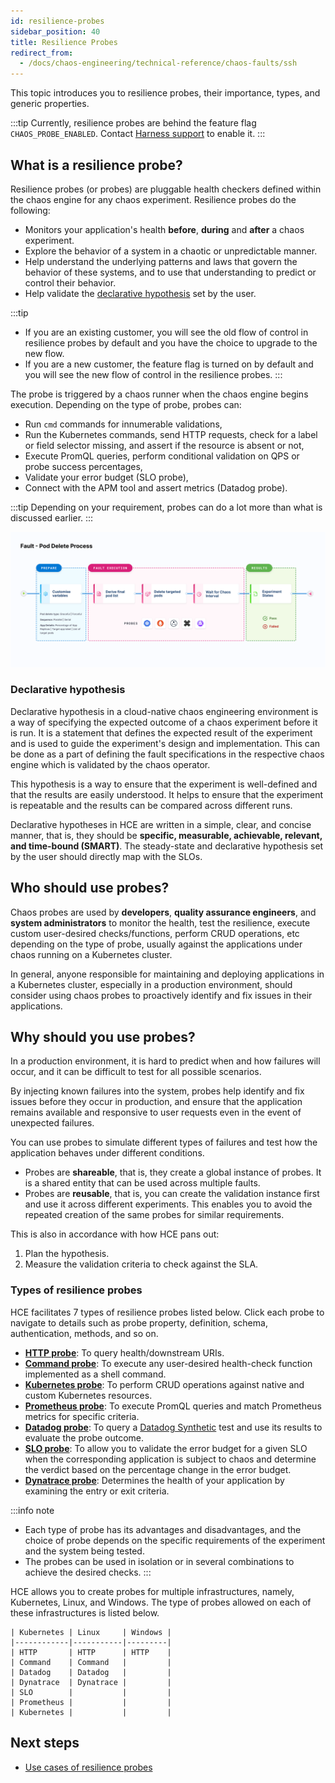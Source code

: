 ```yaml
---
id: resilience-probes
sidebar_position: 40
title: Resilience Probes
redirect_from:
  - /docs/chaos-engineering/technical-reference/chaos-faults/ssh
---
```


This topic introduces you to resilience probes, their importance, types, and generic properties.

:::tip
Currently, resilience probes are behind the feature flag `CHAOS_PROBE_ENABLED`. Contact [Harness support](mailto:support@harness.io) to enable it.
:::

## What is a resilience probe?

Resilience probes (or probes) are pluggable health checkers defined within the chaos engine for any chaos experiment. Resilience probes do the following:
- Monitors your application's health **before**, **during** and **after** a chaos experiment.
- Explore the behavior of a system in a chaotic or unpredictable manner.
- Help understand the underlying patterns and laws that govern the behavior of these systems, and to use that understanding to predict or control their behavior.
- Help validate the [declarative hypothesis](#declarative-hypothesis) set by the user.

:::tip
- If you are an existing customer, you will see the old flow of control in resilience probes by default and you have the choice to upgrade to the new flow.
- If you are a new customer, the feature flag is turned on by default and you will see the new flow of control in the resilience probes.
:::

The probe is triggered by a chaos runner when the chaos engine begins execution.
Depending on the type of probe, probes can:
* Run `cmd` commands for innumerable validations,
* Run the Kubernetes commands, send HTTP requests, check for a label or field selector missing, and assert if the resource is absent or not,
* Execute PromQL queries, perform conditional validation on QPS or probe success percentages,
* Validate your error budget (SLO probe),
* Connect with the APM tool and assert metrics (Datadog probe).

:::tip
Depending on your requirement, probes can do a lot more than what is discussed earlier.
:::

![Probe](./static/overview/probe.png)

### Declarative hypothesis

Declarative hypothesis in a cloud-native chaos engineering environment is a way of specifying the expected outcome of a chaos experiment before it is run. It is a statement that defines the expected result of the experiment and is used to guide the experiment's design and implementation. This can be done as a part of defining the fault specifications in the respective chaos engine which is validated by the chaos operator.

This hypothesis is a way to ensure that the experiment is well-defined and that the results are easily understood. It helps to ensure that the experiment is repeatable and the results can be compared across different runs.

Declarative hypotheses in HCE are written in a simple, clear, and concise manner, that is, they should be **specific, measurable, achievable, relevant, and time-bound (SMART)**. The steady-state and declarative hypothesis set by the user should directly map with the SLOs.

## Who should use probes?

Chaos probes are used by **developers**, **quality assurance engineers**, and **system administrators** to monitor the health, test the resilience, execute custom user-desired checks/functions, perform CRUD operations, etc depending on the type of probe, usually against the applications under chaos running on a Kubernetes cluster.

In general, anyone responsible for maintaining and deploying applications in a Kubernetes cluster, especially in a production environment, should consider using chaos probes to proactively identify and fix issues in their applications.

## Why should you use probes?

In a production environment, it is hard to predict when and how failures will occur, and it can be difficult to test for all possible scenarios.

By injecting known failures into the system, probes help identify and fix issues before they occur in production, and ensure that the application remains available and responsive to user requests even in the event of unexpected failures.

You can use probes to simulate different types of failures and test how the application behaves under different conditions.

- Probes are **shareable**, that is, they create a global instance of probes. It is a shared entity that can be used across multiple faults.
- Probes are **reusable**, that is, you can create the validation instance first and use it across different experiments. This enables you to avoid the repeated creation of the same probes for similar requirements.

This is also in accordance with how HCE pans out:
1. Plan the hypothesis.
2. Measure the validation criteria to check against the SLA.

### Types of resilience probes

HCE facilitates 7 types of resilience probes listed below. Click each probe to navigate to details such as probe property, definition, schema, authentication, methods, and so on.

- [**HTTP probe**](/docs/chaos-engineering/features/resilience-probes/http-probe.md): To query health/downstream URIs.
- [**Command probe**](/docs/chaos-engineering/features/resilience-probes/cmd-probe/cmd-probe.md): To execute any user-desired health-check function implemented as a shell command.
- [**Kubernetes probe**](/docs/chaos-engineering/features/resilience-probes/k8s-probe.md): To perform CRUD operations against native and custom Kubernetes resources.
- [**Prometheus probe**](/docs/chaos-engineering/features/resilience-probes/prom-probe.md): To execute PromQL queries and match Prometheus metrics for specific criteria.
- [**Datadog probe**](/docs/chaos-engineering/features/resilience-probes/datadog-probe.md): To query a [Datadog Synthetic](https://docs.datadoghq.com/synthetics/) test and use its results to evaluate the probe outcome.
- [**SLO probe**](/docs/chaos-engineering/features/resilience-probes/slo-probe.md): To allow you to validate the error budget for a given SLO when the corresponding application is subject to chaos and determine the verdict based on the percentage change in the error budget.
- [**Dynatrace probe**](/docs/chaos-engineering/features/resilience-probes/dynatrace-probe.md): Determines the health of your application by examining the entry or exit criteria.


:::info note
* Each type of probe has its advantages and disadvantages, and the choice of probe depends on the specific requirements of the experiment and the system being tested.
* The probes can be used in isolation or in several combinations to achieve the desired checks.
:::

HCE allows you to create probes for multiple infrastructures, namely, Kubernetes, Linux, and Windows. The type of probes allowed on each of these infrastructures is listed below.

	| Kubernetes | Linux     | Windows |
	|------------|-----------|---------|
	| HTTP       | HTTP      | HTTP    |
	| Command    | Command   |         |
	| Datadog    | Datadog   |         |
	| Dynatrace  | Dynatrace |         |
	| SLO        |           |         |
	| Prometheus |           |         |
	| Kubernetes |           |         |

## Next steps

* [Use cases of resilience probes](/docs/chaos-engineering/features/resilience-probes/types#common-use-cases)
